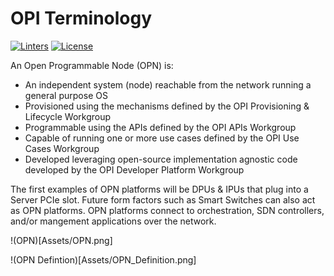 # **OPI Terminology**

[![Linters](https://github.com/opiproject/opi/actions/workflows/linters.yml/badge.svg)](https://github.com/opiproject/opi/actions/workflows/linters.yml)
[![License](https://img.shields.io/github/license/opiproject/opi?style=flat-square&color=blue&label=License)](https://github.com/opiproject/opi/blob/master/LICENSE)

An Open Programmable Node (OPN) is:

* An independent system (node) reachable from the network running a general purpose OS
* Provisioned using the mechanisms defined by the OPI Provisioning & Lifecycle Workgroup
* Programmable using the APIs defined by the OPI APIs Workgroup
* Capable of running one or more use cases defined by the OPI Use Cases Workgroup
* Developed leveraging open-source implementation agnostic code developed by the OPI Developer Platform Workgroup

The first examples of OPN platforms will be DPUs & IPUs that plug into a Server PCIe slot.
Future form factors such as Smart Switches can also act as OPN platforms.
OPN platforms connect to orchestration, SDN controllers, and/or mangement applications over the network.

!(OPN)[Assets/OPN.png]

!(OPN Defintion)[Assets/OPN_Definition.png]
